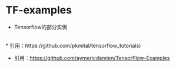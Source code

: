 # TF-examples

* Tensorflow的部分实例


</br>
* 引用：https://github.com/pkmital/tensorflow_tutorials)
		
* 引用：https://github.com/aymericdamien/TensorFlow-Examples
